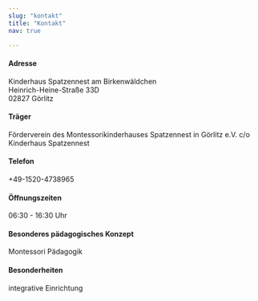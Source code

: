 ```yaml
---
slug: "kontakt"
title: "Kontakt"
nav: true

---
```



#### Adresse
Kinderhaus Spatzennest am Birkenwäldchen  
Heinrich-Heine-Straße 33D  
02827 Görlitz

#### Träger
Förderverein des Montessorikinderhauses Spatzennest in Görlitz e.V. c/o Kinderhaus Spatzennest

#### Telefon
+49-1520-4738965

#### Öffnungszeiten
06:30 - 16:30 Uhr

#### Besonderes pädagogisches Konzept
Montessori Pädagogik

#### Besonderheiten
integrative Einrichtung
